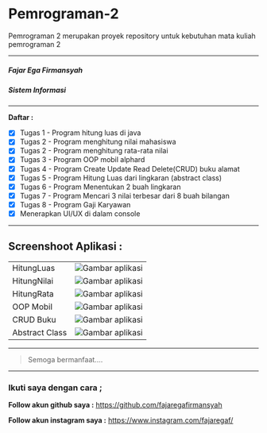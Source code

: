 # Pemrograman-2
Pemrograman 2 merupakan proyek repository untuk kebutuhan mata kuliah pemrograman 2

---
##### Fajar Ega Firmansyah
##### Sistem Informasi


---
**Daftar :**

- [x] Tugas 1 - Program hitung luas di java
- [x] Tugas 2 - Program menghitung nilai mahasiswa
- [x] Tugas 2 - Program menghitung rata-rata nilai
- [x] Tugas 3 - Program OOP mobil alphard
- [x] Tugas 4 - Program Create Update Read Delete(CRUD) buku alamat
- [x] Tugas 5 - Program Hitung Luas dari lingkaran (abstract class)
- [x] Tugas 6 - Program Menentukan 2 buah lingkaran
- [x] Tugas 7 - Program Mencari 3 nilai terbesar dari 8 buah bilangan
- [x] Tugas 8 - Program Gaji Karyawan
- [x] Menerapkan UI/UX di dalam console

---
**Screenshoot Aplikasi :**
---
|  |  | 
| ----- | --- | 
| HitungLuas   | ![Gambar aplikasi](https://github.com/fajaregafirmansyah/Pemrograman-2/blob/master/Screnshoot/HitungLuas.JPG)  | 
| HitungNilai   | ![Gambar aplikasi](https://github.com/fajaregafirmansyah/Pemrograman-2/blob/master/Screnshoot/HitungNilai.JPG)  | 
| HitungRata   | ![Gambar aplikasi](https://github.com/fajaregafirmansyah/Pemrograman-2/blob/master/Screnshoot/HitungRata.JPG)  | 
| OOP Mobil   | ![Gambar aplikasi](https://github.com/fajaregafirmansyah/Pemrograman-2/blob/master/Screnshoot/OOPMobil.JPG)  | 
| CRUD Buku   | ![Gambar aplikasi](https://github.com/fajaregafirmansyah/Pemrograman-2/blob/master/Screnshoot/OOPBukuAalamat.JPG)  | 
| Abstract Class   | ![Gambar aplikasi](https://github.com/fajaregafirmansyah/Pemrograman-2/blob/master/Screnshoot/HasilTugasAbstract.PNG)  | 

---
> Semoga bermanfaat.... 
---

### Ikuti saya dengan cara ;
**Follow akun github saya :**
https://github.com/fajaregafirmansyah

**Follow akun instagram saya :**
https://www.instagram.com/fajaregaf/


